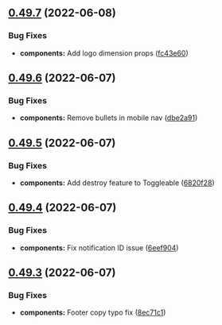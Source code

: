 ## [0.49.7](https://github.com/jacecotton/tcds/compare/v0.49.6...v0.49.7) (2022-06-08)


### Bug Fixes

* **components:** Add logo dimension props ([fc43e60](https://github.com/jacecotton/tcds/commit/fc43e60bfd3abc0d7bcc8000b8ea78804ccc1343))



## [0.49.6](https://github.com/jacecotton/tcds/compare/v0.49.5...v0.49.6) (2022-06-07)


### Bug Fixes

* **components:** Remove bullets in mobile nav ([dbe2a91](https://github.com/jacecotton/tcds/commit/dbe2a91d13d9dab811d2bae2ae53b6cfcdb333c9))



## [0.49.5](https://github.com/jacecotton/tcds/compare/v0.49.4...v0.49.5) (2022-06-07)


### Bug Fixes

* **components:** Add destroy feature to Toggleable ([6820f28](https://github.com/jacecotton/tcds/commit/6820f280e3e2196c3e8d051c24d139fd6be5ec57))



## [0.49.4](https://github.com/jacecotton/tcds/compare/v0.49.3...v0.49.4) (2022-06-07)


### Bug Fixes

* **components:** Fix notification ID issue ([6eef904](https://github.com/jacecotton/tcds/commit/6eef9044a63bcd15739e1dc2c8920545fc59e42a))



## [0.49.3](https://github.com/jacecotton/tcds/compare/v0.49.2...v0.49.3) (2022-06-07)


### Bug Fixes

* **components:** Footer copy typo fix ([8ec71c1](https://github.com/jacecotton/tcds/commit/8ec71c182e05b8f7deb2219d746ae01af7901937))




